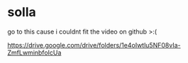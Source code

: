 # solla

go to this cause i couldnt fit the video on github >:(

https://drive.google.com/drive/folders/1e4oIwtlu5NF08vIa-ZmfLwminbfoIcUa
